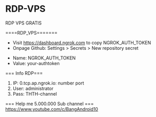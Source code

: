 # RDP-VPS
RDP VPS GRATIS

====RDP_VPS=======


- Visit  https://dashboard.ngrok.com to copy NGROK_AUTH_TOKEN
- Onpage Github: Settings > Secrets > New repository secret

* Name: NGROK_AUTH_TOKEN
* Value: your-authtoken

=== Info RDP===
1. IP: 0.tcp.ap.ngrok.io: number port
2. User: administrator
3. Pass: THTH-channel

=== Help me 5.000.000 Sub channel ===
https://www.youtube.com/c/BangAndroid10
